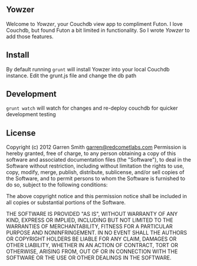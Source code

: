## Yowzer

Welcome to *Yowzer*, your Couchdb view app to compliment Futon. I love Couchdb, but found Futon a bit limited in functionality. 
So I wrote *Yowzer* to add those features. 

## Install

By default running `grunt` will install Yowzer into your local Couchdb instance. Edit the grunt.js file and change the db path

## Development

`grunt watch` will watch for changes and re-deploy couchdb for quicker development testing


## License
Copyright (c) 2012 Garren Smith <garren@redcometlabs.com>
Permission is hereby granted, free of charge, to any person obtaining a copy
of this software and associated documentation files (the "Software"), to deal
in the Software without restriction, including without limitation the rights
to use, copy, modify, merge, publish, distribute, sublicense, and/or sell
copies of the Software, and to permit persons to whom the Software is
furnished to do so, subject to the following conditions:

The above copyright notice and this permission notice shall be included in
all copies or substantial portions of the Software.

THE SOFTWARE IS PROVIDED "AS IS", WITHOUT WARRANTY OF ANY KIND, EXPRESS OR
IMPLIED, INCLUDING BUT NOT LIMITED TO THE WARRANTIES OF MERCHANTABILITY,
FITNESS FOR A PARTICULAR PURPOSE AND NONINFRINGEMENT. IN NO EVENT SHALL THE
AUTHORS OR COPYRIGHT HOLDERS BE LIABLE FOR ANY CLAIM, DAMAGES OR OTHER
LIABILITY, WHETHER IN AN ACTION OF CONTRACT, TORT OR OTHERWISE, ARISING FROM,
OUT OF OR IN CONNECTION WITH THE SOFTWARE OR THE USE OR OTHER DEALINGS IN
THE SOFTWARE.

